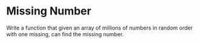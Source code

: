 # Missing Number

Write a function that given an array of millions of numbers in random order with one missing, can find the missing number.
